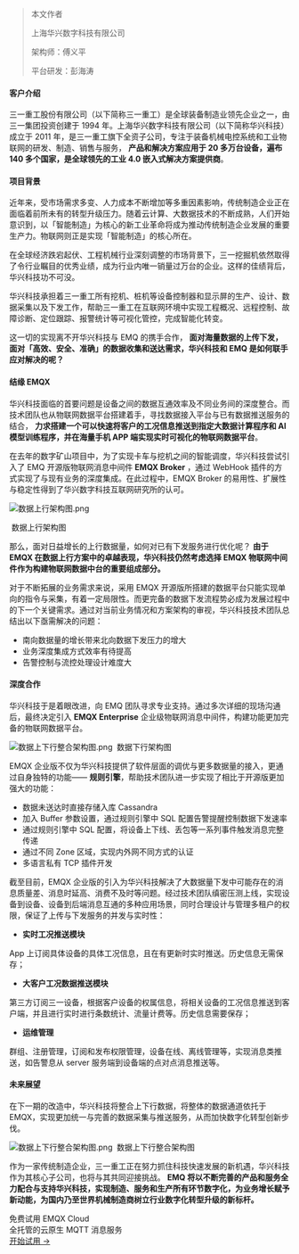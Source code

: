 > 本文作者 
>
> 上海华兴数字科技有限公司  
>
> 架构师：傅义平
>
> 平台研发：彭海涛



#### 客户介绍

三一重工股份有限公司（以下简称三一重工）是全球装备制造业领先企业之一，由三一集团投资创建于 1994 年。上海华兴数字科技有限公司（以下简称华兴科技）成立于 2011 年，是三一重工旗下全资子公司，专注于装备机械电控系统和工业物联网的研发、制造、销售与服务， **产品和解决方案应用于 20 多万台设备，遍布 140 多个国家，是全球领先的工业 4.0 嵌入式解决方案提供商**。



#### 项目背景

近年来，受市场需求多变、人力成本不断增加等多重因素影响，传统制造企业正在面临着前所未有的转型升级压力。随着云计算、大数据技术的不断成熟，人们开始意识到，以「智能制造」为核心的新工业革命将成为推动传统制造企业发展的重要生产力。物联网则正是实现「智能制造」的核心所在。

在全球经济跌宕起伏、工程机械行业深刻调整的市场背景下，三一挖掘机依然取得了令行业瞩目的优秀业绩，成为行业内唯一销量过万台的企业。这样的佳绩背后，华兴科技功不可没。

华兴科技承担着三一重工所有挖机、桩机等设备控制器和显示屏的生产、设计、数据采集以及下发工作，帮助三一重工在互联网环境中实现工程概况、远程控制、故障诊断、定位跟踪、报警统计等可视化管控，完成智能化转变。

这一切的实现离不开华兴科技与 EMQ 的携手合作， **面对海量数据的上传下发，面对「高效、安全、准确」的数据收集和送达需求，华兴科技和 EMQ 是如何联手应对解决的呢？**

 

#### 结缘 EMQX

华兴科技面临的首要问题是设备之间的数据互通效率及不同业务间的深度整合。而技术团队也从物联网数据平台搭建着手，寻找数据接入平台与已有数据推送服务的结合， **力求搭建一个可以快速将客户的工况信息推送到指定大数据计算程序和 AI 模型训练程序，并在海量手机 APP 端实现实时可视化的物联网数据平台**。

在去年的数字矿山项目中，为了实现卡车与挖机之间的智能调度，华兴科技尝试引入了 EMQ 开源版物联网消息中间件 **EMQX Broker** ，通过 WebHook 插件的方式实现了与现有业务的深度集成。在此过程中，EMQX Broker 的易用性、扩展性与稳定性得到了华兴数字科技互联网研究所的认可。

![数据上行架构图.png](https://assets.emqx.com/images/302199258e1bea8b48f847daeab0afbb.png)

​                                                                                   数据上行架构图



那么，面对日益增长的上行数据量，如何对已有下发服务进行优化呢？ **由于 EMQX 在数据上行方案中的卓越表现，华兴科技仍然考虑选择 EMQX 物联网中间件作为构建物联网数据中台的重要组成部分。**

对于不断拓展的业务需求来说，采用 EMQX 开源版所搭建的数据平台只能实现单向的指令与采集，有着一定局限性。而更完备的数据下发流程势必成为发展过程中的下一个关键需求。通过对当前业务情况和方案架构的审视，华兴科技技术团队总结出以下亟需解决的问题：

- 南向数据量的增长带来北向数据下发压力的增大
- 业务深度集成方式效率有待提高
- 告警控制与流控处理设计难度大



#### 深度合作

华兴科技于是着眼改进，向 EMQ 团队寻求专业支持。通过多次详细的现场沟通后，最终决定引入 **EMQX Enterprise** 企业级物联网消息中间件，构建功能更加完备的物联网数据平台。



![数据上下行整合架构图.png](https://assets.emqx.com/images/836e41f965ca1f76a0e82d939defa8e5.png)
​                                                                                        数据下行架构图

EMQX 企业版不仅为华兴科技提供了软件层面的调优与更多数据量的接入，更通过自身独特的功能—— **规则引擎**，帮助技术团队进一步实现了相比于开源版更加强大的功能：

- 数据未送达时直接存储入库 Cassandra
- 加入 Buffer 参数设置，通过规则引擎中 SQL 配置告警提醒控制数据下发速率
- 通过规则引擎中 SQL 配置，将设备上下线、丢包等一系列事件触发消息完整传递
- 通过不同 Zone 区域，实现内外网不同方式的认证
- 多语言私有 TCP 插件开发

截至目前，EMQX 企业版的引入为华兴科技解决了大数据量下发中可能存在的消息质量差、消息时延高、消费不及时等问题。经过技术团队缜密压测上线，实现设备到设备、设备到后端消息互通的多种应用场景，同时合理设计与管理多租户的权限，保证了上传与下发服务的并发与实时性：

- **实时工况推送模块**

App 上订阅具体设备的具体工况信息，且在有更新时实时推送。历史信息无需保存；

- **大客户工况数据推送模块**

第三方订阅三一设备，根据客户设备的权属信息，将相关设备的工况信息推送到客户端，并且进行实时进行条数统计、流量计费等。历史信息需要保存；

- **运维管理**

群组、注册管理，订阅和发布权限管理，设备在线、离线管理等，实现消息类推送，如告警息从 server 服务端到设备端的点对点消息推送等。

 

#### 未来展望

在下一期的改造中，华兴科技将整合上下行数据，将整体的数据通道依托于 EMQX，实现更加统一与完善的数据采集与推送服务，从而加快数字化转型创新步伐。

![数据上下行整合架构图.png](https://assets.emqx.com/images/d7e92a28099694404bb0309ba74c013e.png)
​                                                                                 数据上下行整合架构图

 

作为一家传统制造企业，三一重工正在努力抓住科技快速发展的新机遇，华兴科技作为其核心子公司，也将与其共同迎接挑战。 **EMQ 将以不断完善的产品和服务全力配合与支持华兴科技，实现制造、服务和生产所有环节数字化，为业务增长赋予新动能，为国内乃至世界机械制造商树立行业数字化转型升级的新标杆。**


<section class="promotion">
    <div>
        免费试用 EMQX Cloud
        <div class="is-size-14 is-text-normal has-text-weight-normal">全托管的云原生 MQTT 消息服务</div>
    </div>
    <a href="https://www.emqx.com/zh/signup?continue=https://cloud.emqx.com/console/deployments/0?oper=new" class="button is-gradient px-5">开始试用 →</a >
</section>
